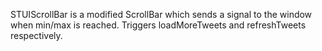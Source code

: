 STUIScrollBar is a modified ScrollBar which sends a signal to the window when min/max is reached. Triggers loadMoreTweets and refreshTweets respectively.
